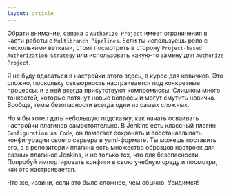 ```yaml
---
layout: article
---
```

Обрати внимание, связка с `Authorize Project` имеет ограничения в части работы с `Multibranch Pipelines`. Если ты используешь репо с несколькими ветками, стоит посмотреть в сторону  `Project-based Authorization Strategy` или использовать какую-то замену для `Authorize Project`.

Я не буду вдаваться в настройки этого здесь, в курсе для новичков. Это сложно, поскольку секьюрность настраивается под конкретные процессы, и в ней всегда присутствуют компромиссы. Слишком много тонкостей, которые потянут новые вопросы и могут смутить новичка. Вообще, темы безопасности всегда одни из самых сложных. 

Но я бы хотел дать небольшую подсказку, как начать осваивать настройки плагинов самостоятельно. В Jenkins есть классный плагин `Configuration as Code`, он помогает сохранять и восстанавливать конфигурации своего сервера в yaml-формате. Ты можешь поставить его, а в репозитории плагина есть множество образцов настроек для разных плагинов Jenkins, и не только тех, что для безопасности. Попробуй импортировать конфиги в свою учебную среду и посмотри, как это настраивается.

Что же, извини, если это было сложнее, чем обычно. Увидимся!
